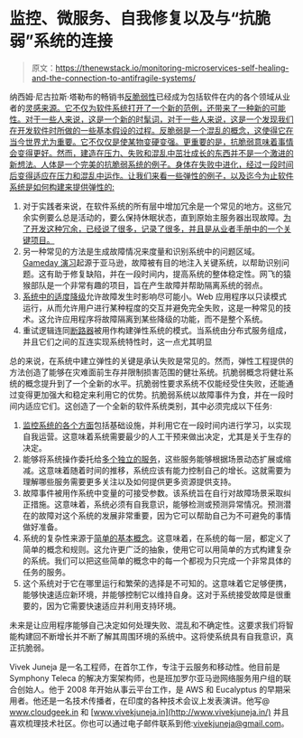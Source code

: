 # 监控、微服务、自我修复以及与“抗脆弱”系统的连接

> 原文：<https://thenewstack.io/monitoring-microservices-self-healing-and-the-connection-to-antifragile-systems/>

纳西姆·尼古拉斯·塔勒布的畅销书[反脆弱性](https://www.amazon.com/Antifragile-Things-That-Disorder-Incerto/dp/0812979680)已经成为包括软件在内的各个领域从业者的[灵感来源。它不仅为软件系统打开了一个新的范例，还带来了一种新的可能性。对于一些人来说，这是一个新的时髦词，对于一些人来说，这是一个发现我们在开发软件时所做的一些基本假设的过程。反脆弱是一个混乱的概念，这使得它在当今世界尤为重要。它不仅仅是使某物变硬变强。更重要的是，抗脆弱意味着事情会变得更好。然而，建造在压力、失败和混乱中茁壮成长的东西并不是一个激进的新想法。人体是一个完美的抗脆弱系统的例子。身体在失败中进化，经过一段时间后变得适应在压力和混乱中运作。让我们来看一些弹性的例子，以及迄今为止软件系统是如何构建来提供弹性的:](https://leanpub.com/antifragilesoftware)

1.  对于实践者来说，在软件系统的所有层中增加冗余是一个常见的地方。这些冗余实例要么总是活动的，要么保持休眠状态，直到原始主服务器出现故障。[为了开发这种冗余，已经说了很多，记录了很多，并且是从业者手册中的一个关键项目。](https://en.wikipedia.org/wiki/N%2B1_redundancy)
2.  另一种常见的方法是生成故障情况来度量和识别系统中的问题区域。 [Gameday 演习](http://queue.acm.org/detail.cfm?id=2371297)起源于亚马逊，故障被有目的地注入关键系统，以帮助识别问题。这有助于修复缺陷，并在一段时间内，提高系统的整体稳定性。网飞的猿猴部队是一个非常有趣的项目，旨在产生故障并帮助隔离系统的弱点。
3.  [系统中的适度降级](http://radar.oreilly.com/2013/06/application-resilience-in-a-service-oriented-architecture.html)允许故障发生时影响尽可能小。Web 应用程序以只读模式运行，从而允许用户进行某种程度的交互并避免完全失败，这是一种常见的技术。这允许应用程序将故障隔离到某些降级的功能，而不是整个系统。
4.  重试逻辑连同[断路器](http://martinfowler.com/bliki/CircuitBreaker.html)被用作构建弹性系统的模式。当系统由分布式服务组成，并且它们之间的互连实现系统特性时，这一点尤其明显

总的来说，在系统中建立弹性的关键是承认失败是常见的。然而，弹性工程提供的方法创造了能够在灾难面前生存并限制损害范围的健壮系统。抗脆弱概念将健壮系统的概念提升到了一个全新的水平。抗脆弱性要求系统不仅能经受住失败，还能通过变得更加强大和稳定来利用它的优势。抗脆弱系统以故障事件为食，并在一段时间内适应它们。这创造了一个全新的软件系统类别，其中必须完成以下任务:

1.  [监控系统的各个方面](http://boundary.com/)包括基础设施，并利用它在一段时间内进行学习，以实现自我运营。这意味着系统需要最少的人工干预来做出决定，尤其是关于生存的决定。
2.  能够将系统操作委托给[多个独立的服务](http://www.infoq.com/articles/microservices-intro)，这些服务能够根据场景动态扩展或缩减。这意味着随着时间的推移，系统应该有能力控制自己的增长。这就需要为理解哪些服务需要更多关注以及如何提供更多资源提供支持。
3.  故障事件被用作系统中变量的可接受参数。该系统旨在自行对故障场景采取纠正措施。这意味着，系统必须有自我意识，能够检测或预测异常情况。预测潜在的故障对这个系统的发展非常重要，因为它可以帮助自己为不可避免的事情做好准备。
4.  系统的复杂性来源于[简单的基本概念](http://www.targetprocess.com/blog/2009/03/simple-rules-complex-systems-and.html)。这意味着，在系统的每一层，都定义了简单的概念和规则。这允许更广泛的抽象，使用它可以用简单的方式构建复杂的系统。我们可以把这些简单的概念中的每一个都视为只完成一个非常具体的任务的服务。
5.  这个系统对于它在哪里运行和繁荣的选择是不可知的。这意味着它足够便携，能够快速适应新环境，并能够控制它以维持自身。这对于系统接受故障是很重要的，因为它需要快速适应并利用支持环境。

未来是让应用程序能够自己决定如何处理失败、混乱和不确定性。这要求我们将智能构建回不断增长并不断了解其周围环境的系统中。这将使系统具有自我意识，真正抗脆弱。

Vivek Juneja 是一名工程师，在首尔工作，专注于云服务和移动性。他目前是 Symphony Teleca 的解决方案架构师，也是班加罗尔亚马逊网络服务用户组的联合创始人。他于 2008 年开始从事云平台工作，是 AWS 和 Eucalyptus 的早期采用者。他还是一名技术传播者，在印度的各种技术会议上发表演讲。他写@ www.cloudgeek.in 和 [www.vivekjuneja.in](http://www.vivekjuneja.in/) 并且喜欢梳理技术社区。你也可以通过电子邮件联系到他:vivekjuneja@gmail.com。

<svg xmlns:xlink="http://www.w3.org/1999/xlink" viewBox="0 0 68 31" version="1.1"><title>Group</title> <desc>Created with Sketch.</desc></svg>